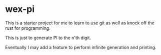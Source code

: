 # wex-pi
This is a starter project for me to learn to use git as well as knock off the rust for programming. 


This is just to generate PI to the n'th digit.


Eventually I may add a feature to perform infinite generation and printing. 
